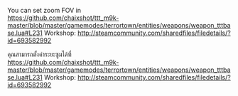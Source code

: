 You can set zoom FOV in   
https://github.com/chaixshot/ttt_m9k-master/blob/master/gamemodes/terrortown/entities/weapons/weapon_tttbase.lua#L231
Workshop: http://steamcommunity.com/sharedfiles/filedetails/?id=693582992









คุณสามารถตั้งค่าระยะซูมได้ที่  
https://github.com/chaixshot/ttt_m9k-master/blob/master/gamemodes/terrortown/entities/weapons/weapon_tttbase.lua#L231
Workshop: http://steamcommunity.com/sharedfiles/filedetails/?id=693582992
